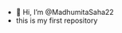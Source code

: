 - 👋 Hi, I’m @MadhumitaSaha22
 - this is my first repository
  

<!---
MadhumitaSaha22/MadhumitaSaha22 is a ✨ special ✨ repository because its `README.md` (this file) appears on your GitHub profile.
You can click the Preview link to take a look at your changes.
--->
